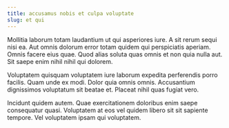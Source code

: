 ```yaml
---
title: accusamus nobis et culpa voluptate
slug: et qui
---
```


Mollitia laborum totam laudantium ut qui asperiores iure. A sit rerum sequi nisi ea. Aut omnis dolorum error totam quidem qui perspiciatis aperiam. Omnis facere eius quae. Quod alias soluta quas omnis et non quia nulla aut. Sit saepe enim nihil nihil qui dolorem.

Voluptatem quisquam voluptatem iure laborum expedita perferendis porro facilis. Quam unde ex modi. Dolor quia omnis omnis. Accusantium dignissimos voluptatum sit beatae et. Placeat nihil quas fugiat vero.

Incidunt quidem autem. Quae exercitationem doloribus enim saepe consequatur quasi. Voluptatem at eos vel quidem libero sit sit sapiente tempore. Vel voluptatem ipsam qui voluptatem.

